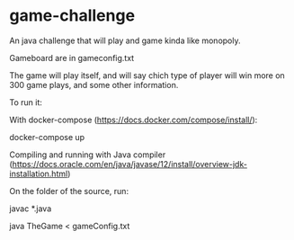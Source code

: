 # game-challenge

An java challenge that will play and game kinda like monopoly.

Gameboard are in gameconfig.txt

The game will play itself, and will say chich type of player will win more on 300 game plays, and some other information.

To run it:

With docker-compose (https://docs.docker.com/compose/install/): 

docker-compose up

Compiling and running with Java compiler (https://docs.oracle.com/en/java/javase/12/install/overview-jdk-installation.html)

On the folder of the source, run:

javac *.java

java TheGame < gameConfig.txt
